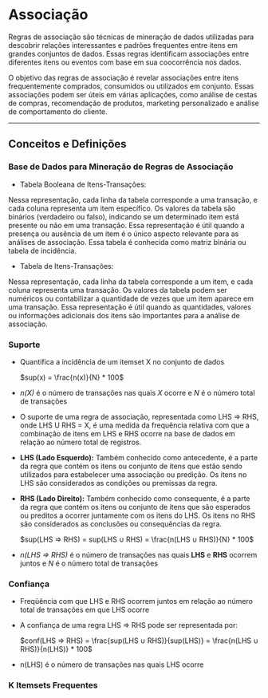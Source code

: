 # Associação

Regras de associação são técnicas de mineração de dados utilizadas para descobrir relações interessantes e padrões frequentes entre itens em grandes conjuntos de dados. Essas regras identificam associações entre diferentes itens ou eventos com base em sua coocorrência nos dados.

O objetivo das regras de associação é revelar associações entre itens frequentemente comprados, consumidos ou utilizados em conjunto. Essas associações podem ser úteis em várias aplicações, como análise de cestas de compras, recomendação de produtos, marketing personalizado e análise de comportamento do cliente.

---

## Conceitos e Definições

### Base de Dados para Mineração de Regras de Associação

* Tabela Booleana de Itens-Transações:
  
Nessa representação, cada linha da tabela corresponde a uma transação, e cada coluna representa um item específico. Os valores da tabela são binários (verdadeiro ou falso), indicando se um determinado item está presente ou não em uma transação. Essa representação é útil quando a presença ou ausência de um item é o único aspecto relevante para as análises de associação. Essa tabela é conhecida como matriz binária ou tabela de incidência.

* Tabela de Itens-Transações:

Nessa representação, cada linha da tabela corresponde a um item, e cada coluna representa uma transação. Os valores da tabela podem ser numéricos ou contabilizar a quantidade de vezes que um item aparece em uma transação. Essa representação é útil quando as quantidades, valores ou informações adicionais dos itens são importantes para a análise de associação.

### Suporte

* Quantifica a incidência de um itemset X no conjunto de dados

  $sup(x) = \frac{n(x)}{N} * 100$

* *n(X)* é o número de transações nas quais *X* ocorre e *N* é o número total de transações
* O suporte de uma regra de associação, representada como LHS ⇒ RHS, onde LHS U RHS = X, é uma medida da frequência relativa com que a combinação de itens em LHS e RHS ocorre na base de dados em relação ao número total de registros.
* **LHS (Lado Esquerdo):** Também conhecido como antecedente, é a parte da regra que contém os itens ou conjunto de itens que estão sendo utilizados para estabelecer uma associação ou predição. Os itens no LHS são considerados as condições ou premissas da regra.
* **RHS (Lado Direito):** Também conhecido como consequente, é a parte da regra que contém os itens ou conjunto de itens que são esperados ou preditos a ocorrer juntamente com os itens do LHS. Os itens no RHS são considerados as conclusões ou consequências da regra.

  $sup(LHS ⇒ RHS) = sup(LHS ∪ RHS) = \frac{n(LHS ∪ RHS)}{N} * 100$

* *n(LHS ⇒ RHS)* é o número de transações nas quais **LHS** e **RHS** ocorrem juntos e *N* é o número total de transações

### Confiança

* Freqüência com que LHS e RHS ocorrem juntos em relação ao número total de transações em que LHS ocorre
* A confiança de uma regra LHS ⇒ RHS pode ser representada por:

  $conf(LHS ⇒ RHS) = \frac{sup(LHS ∪ RHS)}{sup(LHS)} = \frac{n(LHS ∪ RHS)}{n(LHS)} * 100$

* n(LHS) é o número de transações nas quais LHS ocorre

### K Itemsets Frequentes


  

